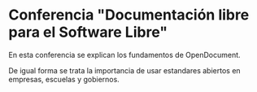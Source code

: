 # Conferencia "Documentación libre para el Software Libre"

En esta conferencia se explican los fundamentos de OpenDocument.

De igual forma se trata la importancia de usar estandares abiertos en empresas, escuelas y gobiernos.


